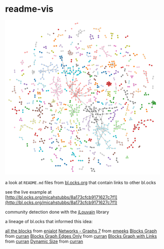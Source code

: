 # readme-vis

[![blocks-graph](img/blocks-graph.png)](http://bl.ocks.org/micahstubbs/8a173cfcb9171627c7f1)

a look at `README.md` files from [bl.ocks.org](http://bl.ocks.org/) that contain links to other bl.ocks 

see the live example at [http://bl.ocks.org/micahstubbs/8a173cfcb9171627c7f1](http://bl.ocks.org/micahstubbs/8a173cfcb9171627c7f1)

community detection done with the [jLouvain](https://github.com/upphiminn/jLouvain) library

a lineage of bl.ocks that informed this idea:

[all the blocks](http://bl.ocks.org/enjalot/6ac67b0d8ed673c9aa61) from [enjalot](http://bl.ocks.org/enjalot)
[Networks - Graphs 7](http://bl.ocks.org/emeeks/f2f6883ac7c965d09b90) from [emeeks](http://bl.ocks.org/emeeks)
[Blocks Graph](http://bl.ocks.org/curran/1da93bab4cdc708f41ae) from [curran](http://bl.ocks.org/curran)
[Blocks Graph Edges Only](http://bl.ocks.org/curran/daf6bc9db8b0a28e3973) from [curran](http://bl.ocks.org/curran)
[Blocks Graph with Links](http://bl.ocks.org/curran/be4a45ec74357e7d9b10) from [curran](http://bl.ocks.org/curran)
[Dynamic Size](http://bl.ocks.org/curran/db1e524cae5e4344b2e6) from [curran](http://bl.ocks.org/curran)